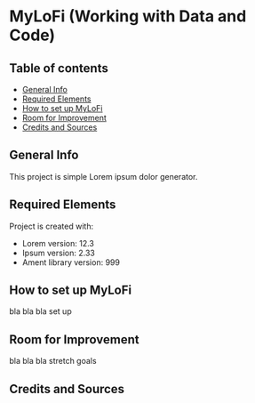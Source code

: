 # MyLoFi (Working with Data and Code)

## Table of contents
* [General Info](#general-info)
* [Required Elements](#required-elements)
* [How to set up MyLoFi](#how-to-set-up-mylofi)
* [Room for Improvement](#room-for-improvement)
* [Credits and Sources](#credits-and-sources)

## General Info
This project is simple Lorem ipsum dolor generator.
	
## Required Elements
Project is created with:
* Lorem version: 12.3
* Ipsum version: 2.33
* Ament library version: 999

## How to set up MyLoFi
bla bla bla set up

## Room for Improvement
bla bla bla stretch goals

## Credits and Sources
